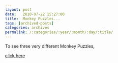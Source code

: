 ```yaml
---
layout: post
date:	2010-07-22 15:27:00
title:  Monkey Puzzles...
tags: [archived-posts]
categories: archives
permalink: /:categories/:year/:month/:day/:title/
---
```

To see three very different Monkey Puzzles,

<a href="http://bangalore.citizenmatters.in/blogs/show_entry/2200"> click here </a>
